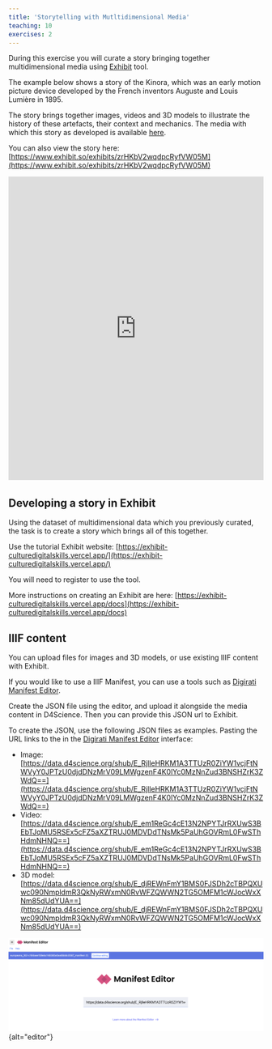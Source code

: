 ```yaml
---
title: 'Storytelling with Mutltidimensional Media'
teaching: 10
exercises: 2
---
```



During this exercise you will curate a story bringing together multidimensional 
media using [Exhibit](https://www.exhibit.so/) tool.

The example below shows a story of the Kinora, which was an 
early motion picture device developed by the French inventors Auguste and Louis Lumière 
in 1895. 

The story brings together images, videos and 3D models to illustrate the
history of these artefacts, their context and mechanics. The media 
with which this story as developed is available [here](https://data.d4science.org/workspace-explorer-app?folderId=MUVkZVY5L1hRYnV4ZzJiUVljVlk5U1hmOHZYaDQ1SGVZT0l6aUZGa2lEclVFT0ppWEo4VDRzU2Z0alNiSk5GTg). 

You can also view the story
here: [https://www.exhibit.so/exhibits/zrHKbV2wqdpcRyfVW05M](https://www.exhibit.so/exhibits/zrHKbV2wqdpcRyfVW05M)

<iframe src="https://www.exhibit.so/exhibits/zrHKbV2wqdpcRyfVW05M?embedded=true" width="100%" height="600" allowfullscreen allow="autoplay" frameborder="0"></iframe>


## Developing a story in Exhibit
Using the dataset of multidimensional data
which you previously curated, the task is 
to create a story which brings all of this together.


Use the tutorial Exhibit website: [https://exhibit-culturedigitalskills.vercel.app/](https://exhibit-culturedigitalskills.vercel.app/)

You will need to register to use the tool.

More instructions on creating an Exhibit are here: [https://exhibit-culturedigitalskills.vercel.app/docs](https://exhibit-culturedigitalskills.vercel.app/docs)

## IIIF content
You can upload files for images and 3D models,
or use existing IIIF content with Exhibit.

If you would like to use a IIIF Manifest, you can use a tools such as
[Digirati Manifest Editor](https://manifest-editor.digirati.services/).

Create the JSON file using the editor, and upload it alongside the media content
in D4Science. Then you can provide this JSON url to Exhibit.

To create the JSON, use the following JSON files as examples. 
Pasting the URL links to the in the [Digirati Manifest Editor](https://manifest-editor.digirati.services/) interface:


- Image: [https://data.d4science.org/shub/E_RjlleHRKM1A3TTUzR0ZiYW1vcjFtNWVyY0JPTzU0djdDNzMrV09LMWgzenF4K0lYc0MzNnZud3BNSHZrK3ZWdQ==](https://data.d4science.org/shub/E_RjlleHRKM1A3TTUzR0ZiYW1vcjFtNWVyY0JPTzU0djdDNzMrV09LMWgzenF4K0lYc0MzNnZud3BNSHZrK3ZWdQ==)
- Video: [https://data.d4science.org/shub/E_em1ReGc4cE13N2NPYTJrRXUwS3BEbTJqMU5RSEx5cFZ5aXZTRUJ0MDVDdTNsMk5PaUhGOVRmL0FwSThHdmNHNQ==](https://data.d4science.org/shub/E_em1ReGc4cE13N2NPYTJrRXUwS3BEbTJqMU5RSEx5cFZ5aXZTRUJ0MDVDdTNsMk5PaUhGOVRmL0FwSThHdmNHNQ==)
- 3D model: [https://data.d4science.org/shub/E_djREWnFmY1BMS0FJSDh2cTBPQXUwc090NmpldmR3QkNyRWxmN0RvWFZQWWN2TG5OMFM1cWJocWxXNm85dUdYUA==](https://data.d4science.org/shub/E_djREWnFmY1BMS0FJSDh2cTBPQXUwc090NmpldmR3QkNyRWxmN0RvWFZQWWN2TG5OMFM1cWJocWxXNm85dUdYUA==)

![Manifest editor showing JSON link](fig/JSONlink.png){alt="editor"}







